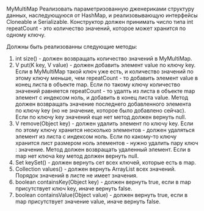 MyMultiMap
Реализовать параметризованную дженериками структуру данных, наследующуюся от HashMap,
и реализовывающую интерфейсы Cloneable и Serializable. Конструктор должен принимать число типа
int repeatCount - это количество значений, которое может хранится по одному ключу.

Должны быть реализованны следующие методы:
1) int size() - должен возвращать количество значений в MyMultiMap.
2) V put(K key, V value) - должен добавить элемент value по ключу key. Если в MyMultiMap такой ключ уже есть, и количество
 значений по этому ключу меньше, чем repeatCount - то добавить элемент value в конец листа в объекте map. Если по такому
 ключу количество значений равняется repeatCount - то удалть из листа в объекте map элемент с индексом ноль, и добавить в
 конец листа value. Метод должен возвращать значение последнего добавленного элемента по ключу key (но не значение,
 которое было добавлено сейчас). Если по ключу key значений еще нет метод должен вернуть null.
3) V remove(Object key) - должен удалить элемент по ключу key. Если по этому ключу хранится несколько элементов - должен
 удаляться элемент из листа с индексом ноль. Если по какому-то ключу хранится лист размером ноль элементов - нужно удалить
 пару ключ : значение. Метод должен возвращать удаленный элемент. Если в map нет ключа key метод должен вернуть null.
4) Set<K> keySet() - должен вернуть сет всех ключей, которые есть в map.
5) Collection<V> values() - должен вернуть ArrayList<V> всех значений. Порядок значений в листе не имеет значения.
6) boolean containsKey(Object key) - должен вернуть true, если в map присутствует ключ key, иначе вернуть false.
7) boolean containsValue(Object value) - должен вернуть true, если в map присутствует значение value, иначе вернуть false.
